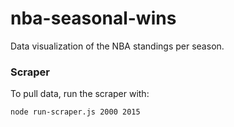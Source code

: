 # nba-seasonal-wins

Data visualization of the NBA standings per season.


### Scraper
To pull data, run the scraper with:

```
node run-scraper.js 2000 2015
```
